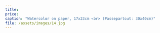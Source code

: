 ```yaml
---
title: 
price:
caption: "Watercolor on paper, 17x23cm <br> (Passepartout: 30x40cm)" 
file: /assets/images/14.jpg
---
```


